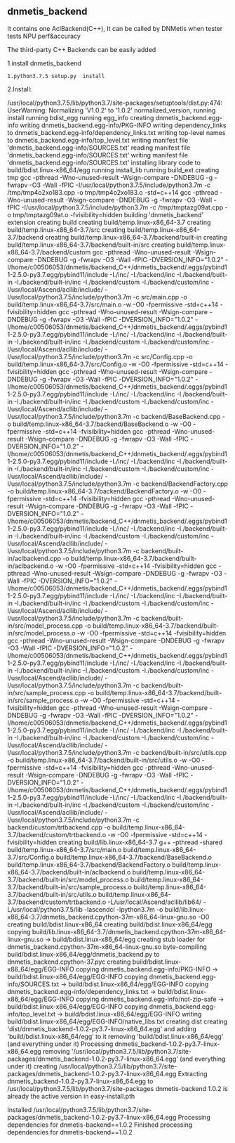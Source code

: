 ## dnmetis_backend

  It contains one AclBackend(C++), It can be called by DNMetis when tester tests NPU perf&accuracy
  
  The third-party C++ Backends can be easily added 

1.install dnmetis_backend

    1.python3.7.5 setup.py  install





2.Install:

/usr/local/python3.7.5/lib/python3.7/site-packages/setuptools/dist.py:474: UserWarning: Normalizing 'V1.0.2' to '1.0.2'
  normalized_version,
running install
running bdist_egg
running egg_info
creating dnmetis_backend.egg-info
writing dnmetis_backend.egg-info/PKG-INFO
writing dependency_links to dnmetis_backend.egg-info/dependency_links.txt
writing top-level names to dnmetis_backend.egg-info/top_level.txt
writing manifest file 'dnmetis_backend.egg-info/SOURCES.txt'
reading manifest file 'dnmetis_backend.egg-info/SOURCES.txt'
writing manifest file 'dnmetis_backend.egg-info/SOURCES.txt'
installing library code to build/bdist.linux-x86_64/egg
running install_lib
running build_ext
creating tmp
gcc -pthread -Wno-unused-result -Wsign-compare -DNDEBUG -g -fwrapv -O3 -Wall -fPIC -I/usr/local/python3.7.5/include/python3.7m -c /tmp/tmp4o2xo183.cpp -o tmp/tmp4o2xo183.o -std=c++14
gcc -pthread -Wno-unused-result -Wsign-compare -DNDEBUG -g -fwrapv -O3 -Wall -fPIC -I/usr/local/python3.7.5/include/python3.7m -c /tmp/tmptazg09at.cpp -o tmp/tmptazg09at.o -fvisibility=hidden
building 'dnmetis_backend' extension
creating build
creating build/temp.linux-x86_64-3.7
creating build/temp.linux-x86_64-3.7/src
creating build/temp.linux-x86_64-3.7/backend
creating build/temp.linux-x86_64-3.7/backend/built-in
creating build/temp.linux-x86_64-3.7/backend/built-in/src
creating build/temp.linux-x86_64-3.7/backend/custom
gcc -pthread -Wno-unused-result -Wsign-compare -DNDEBUG -g -fwrapv -O3 -Wall -fPIC -DVERSION_INFO="1.0.2" -I/home/c00506053/dnmetis/backend_C++/dnmetis_backend/.eggs/pybind11-2.5.0-py3.7.egg/pybind11/include -I./inc/ -I./backend/inc -I./backend/built-in -I./backend/built-in/inc -I./backend/custom -I./backend/custom/inc -I/usr/local/Ascend/acllib/include/ -I/usr/local/python3.7.5/include/python3.7m -c src/main.cpp -o build/temp.linux-x86_64-3.7/src/main.o -w -O0 -fpermissive -std=c++14 -fvisibility=hidden
gcc -pthread -Wno-unused-result -Wsign-compare -DNDEBUG -g -fwrapv -O3 -Wall -fPIC -DVERSION_INFO="1.0.2" -I/home/c00506053/dnmetis/backend_C++/dnmetis_backend/.eggs/pybind11-2.5.0-py3.7.egg/pybind11/include -I./inc/ -I./backend/inc -I./backend/built-in -I./backend/built-in/inc -I./backend/custom -I./backend/custom/inc -I/usr/local/Ascend/acllib/include/ -I/usr/local/python3.7.5/include/python3.7m -c src/Config.cpp -o build/temp.linux-x86_64-3.7/src/Config.o -w -O0 -fpermissive -std=c++14 -fvisibility=hidden
gcc -pthread -Wno-unused-result -Wsign-compare -DNDEBUG -g -fwrapv -O3 -Wall -fPIC -DVERSION_INFO="1.0.2" -I/home/c00506053/dnmetis/backend_C++/dnmetis_backend/.eggs/pybind11-2.5.0-py3.7.egg/pybind11/include -I./inc/ -I./backend/inc -I./backend/built-in -I./backend/built-in/inc -I./backend/custom -I./backend/custom/inc -I/usr/local/Ascend/acllib/include/ -I/usr/local/python3.7.5/include/python3.7m -c backend/BaseBackend.cpp -o build/temp.linux-x86_64-3.7/backend/BaseBackend.o -w -O0 -fpermissive -std=c++14 -fvisibility=hidden
gcc -pthread -Wno-unused-result -Wsign-compare -DNDEBUG -g -fwrapv -O3 -Wall -fPIC -DVERSION_INFO="1.0.2" -I/home/c00506053/dnmetis/backend_C++/dnmetis_backend/.eggs/pybind11-2.5.0-py3.7.egg/pybind11/include -I./inc/ -I./backend/inc -I./backend/built-in -I./backend/built-in/inc -I./backend/custom -I./backend/custom/inc -I/usr/local/Ascend/acllib/include/ -I/usr/local/python3.7.5/include/python3.7m -c backend/BackendFactory.cpp -o build/temp.linux-x86_64-3.7/backend/BackendFactory.o -w -O0 -fpermissive -std=c++14 -fvisibility=hidden
gcc -pthread -Wno-unused-result -Wsign-compare -DNDEBUG -g -fwrapv -O3 -Wall -fPIC -DVERSION_INFO="1.0.2" -I/home/c00506053/dnmetis/backend_C++/dnmetis_backend/.eggs/pybind11-2.5.0-py3.7.egg/pybind11/include -I./inc/ -I./backend/inc -I./backend/built-in -I./backend/built-in/inc -I./backend/custom -I./backend/custom/inc -I/usr/local/Ascend/acllib/include/ -I/usr/local/python3.7.5/include/python3.7m -c backend/built-in/aclbackend.cpp -o build/temp.linux-x86_64-3.7/backend/built-in/aclbackend.o -w -O0 -fpermissive -std=c++14 -fvisibility=hidden
gcc -pthread -Wno-unused-result -Wsign-compare -DNDEBUG -g -fwrapv -O3 -Wall -fPIC -DVERSION_INFO="1.0.2" -I/home/c00506053/dnmetis/backend_C++/dnmetis_backend/.eggs/pybind11-2.5.0-py3.7.egg/pybind11/include -I./inc/ -I./backend/inc -I./backend/built-in -I./backend/built-in/inc -I./backend/custom -I./backend/custom/inc -I/usr/local/Ascend/acllib/include/ -I/usr/local/python3.7.5/include/python3.7m -c backend/built-in/src/model_process.cpp -o build/temp.linux-x86_64-3.7/backend/built-in/src/model_process.o -w -O0 -fpermissive -std=c++14 -fvisibility=hidden
gcc -pthread -Wno-unused-result -Wsign-compare -DNDEBUG -g -fwrapv -O3 -Wall -fPIC -DVERSION_INFO="1.0.2" -I/home/c00506053/dnmetis/backend_C++/dnmetis_backend/.eggs/pybind11-2.5.0-py3.7.egg/pybind11/include -I./inc/ -I./backend/inc -I./backend/built-in -I./backend/built-in/inc -I./backend/custom -I./backend/custom/inc -I/usr/local/Ascend/acllib/include/ -I/usr/local/python3.7.5/include/python3.7m -c backend/built-in/src/sample_process.cpp -o build/temp.linux-x86_64-3.7/backend/built-in/src/sample_process.o -w -O0 -fpermissive -std=c++14 -fvisibility=hidden
gcc -pthread -Wno-unused-result -Wsign-compare -DNDEBUG -g -fwrapv -O3 -Wall -fPIC -DVERSION_INFO="1.0.2" -I/home/c00506053/dnmetis/backend_C++/dnmetis_backend/.eggs/pybind11-2.5.0-py3.7.egg/pybind11/include -I./inc/ -I./backend/inc -I./backend/built-in -I./backend/built-in/inc -I./backend/custom -I./backend/custom/inc -I/usr/local/Ascend/acllib/include/ -I/usr/local/python3.7.5/include/python3.7m -c backend/built-in/src/utils.cpp -o build/temp.linux-x86_64-3.7/backend/built-in/src/utils.o -w -O0 -fpermissive -std=c++14 -fvisibility=hidden
gcc -pthread -Wno-unused-result -Wsign-compare -DNDEBUG -g -fwrapv -O3 -Wall -fPIC -DVERSION_INFO="1.0.2" -I/home/c00506053/dnmetis/backend_C++/dnmetis_backend/.eggs/pybind11-2.5.0-py3.7.egg/pybind11/include -I./inc/ -I./backend/inc -I./backend/built-in -I./backend/built-in/inc -I./backend/custom -I./backend/custom/inc -I/usr/local/Ascend/acllib/include/ -I/usr/local/python3.7.5/include/python3.7m -c backend/custom/trtbackend.cpp -o build/temp.linux-x86_64-3.7/backend/custom/trtbackend.o -w -O0 -fpermissive -std=c++14 -fvisibility=hidden
creating build/lib.linux-x86_64-3.7
g++ -pthread -shared build/temp.linux-x86_64-3.7/src/main.o build/temp.linux-x86_64-3.7/src/Config.o build/temp.linux-x86_64-3.7/backend/BaseBackend.o build/temp.linux-x86_64-3.7/backend/BackendFactory.o build/temp.linux-x86_64-3.7/backend/built-in/aclbackend.o build/temp.linux-x86_64-3.7/backend/built-in/src/model_process.o build/temp.linux-x86_64-3.7/backend/built-in/src/sample_process.o build/temp.linux-x86_64-3.7/backend/built-in/src/utils.o build/temp.linux-x86_64-3.7/backend/custom/trtbackend.o -L/usr/local/Ascend/acllib/lib64/ -L/usr/local/python3.7.5/lib -lascendcl -lpython3.7m -o build/lib.linux-x86_64-3.7/dnmetis_backend.cpython-37m-x86_64-linux-gnu.so -O0
creating build/bdist.linux-x86_64
creating build/bdist.linux-x86_64/egg
copying build/lib.linux-x86_64-3.7/dnmetis_backend.cpython-37m-x86_64-linux-gnu.so -> build/bdist.linux-x86_64/egg
creating stub loader for dnmetis_backend.cpython-37m-x86_64-linux-gnu.so
byte-compiling build/bdist.linux-x86_64/egg/dnmetis_backend.py to dnmetis_backend.cpython-37.pyc
creating build/bdist.linux-x86_64/egg/EGG-INFO
copying dnmetis_backend.egg-info/PKG-INFO -> build/bdist.linux-x86_64/egg/EGG-INFO
copying dnmetis_backend.egg-info/SOURCES.txt -> build/bdist.linux-x86_64/egg/EGG-INFO
copying dnmetis_backend.egg-info/dependency_links.txt -> build/bdist.linux-x86_64/egg/EGG-INFO
copying dnmetis_backend.egg-info/not-zip-safe -> build/bdist.linux-x86_64/egg/EGG-INFO
copying dnmetis_backend.egg-info/top_level.txt -> build/bdist.linux-x86_64/egg/EGG-INFO
writing build/bdist.linux-x86_64/egg/EGG-INFO/native_libs.txt
creating dist
creating 'dist/dnmetis_backend-1.0.2-py3.7-linux-x86_64.egg' and adding 'build/bdist.linux-x86_64/egg' to it
removing 'build/bdist.linux-x86_64/egg' (and everything under it)
Processing dnmetis_backend-1.0.2-py3.7-linux-x86_64.egg
removing '/usr/local/python3.7.5/lib/python3.7/site-packages/dnmetis_backend-1.0.2-py3.7-linux-x86_64.egg' (and everything under it)
creating /usr/local/python3.7.5/lib/python3.7/site-packages/dnmetis_backend-1.0.2-py3.7-linux-x86_64.egg
Extracting dnmetis_backend-1.0.2-py3.7-linux-x86_64.egg to /usr/local/python3.7.5/lib/python3.7/site-packages
dnmetis-backend 1.0.2 is already the active version in easy-install.pth

Installed /usr/local/python3.7.5/lib/python3.7/site-packages/dnmetis_backend-1.0.2-py3.7-linux-x86_64.egg
Processing dependencies for dnmetis-backend==1.0.2
Finished processing dependencies for dnmetis-backend==1.0.2






